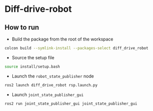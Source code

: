 # Diff-drive-robot

## How to run
- Build the package from the root of the workspace 
```bash
colcon build --symlink-install --packages-select diff_drive_robot
```

- Source the setup file
```bash
source install/setup.bash
```

- Launch the `robot_state_publisher` node
```bash
ros2 launch diff_drive_robot rsp.launch.py 
```

- Launch `joint_state_publisher_gui` 
```bash
ros2 run joint_state_publisher_gui joint_state_publisher_gui
```